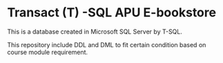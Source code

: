 # Transact (T) -SQL APU E-bookstore
This is a database created in Microsoft SQL Server by T-SQL.

This repository include DDL and DML to fit  certain condition based on course module requirement.
